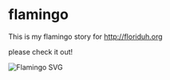 flamingo
========

This is my flamingo story for http://floriduh.org

please check it out!

![Flamingo SVG](/blob/master/img/flamingo-icon.svg)
